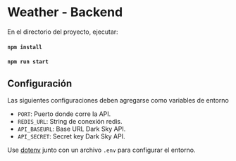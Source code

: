 # Weather - Backend


En el directorio del proyecto, ejecutar:
#### `npm install`
#### `npm run start`

## Configuración
Las siguientes configuraciones deben agregarse como variables de entorno

* `PORT`: Puerto donde corre la API.
* `REDIS_URL`: String de conexión redis.
* `API_BASEURL`: Base URL Dark Sky API.
* `API_SECRET`: Secret key Dark Sky API.


Use [dotenv](https://github.com/motdotla/dotenv) junto con un archivo `.env` para configurar el entorno.
